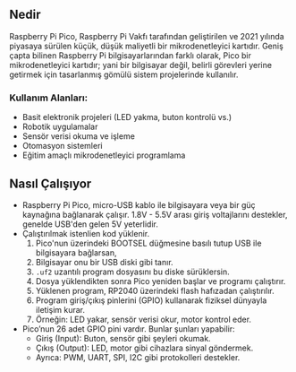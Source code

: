 ## Nedir

Raspberry Pi Pico, Raspberry Pi Vakfı tarafından geliştirilen ve 2021 yılında piyasaya sürülen küçük, düşük maliyetli bir mikrodenetleyici kartıdır. Geniş çapta bilinen Raspberry Pi bilgisayarlarından farklı olarak, Pico bir mikrodenetleyici kartıdır; yani bir bilgisayar değil, belirli görevleri yerine getirmek için tasarlanmış gömülü sistem projelerinde kullanılır.

### Kullanım Alanları:
- Basit elektronik projeleri (LED yakma, buton kontrolü vs.)
- Robotik uygulamalar
- Sensör verisi okuma ve işleme
- Otomasyon sistemleri
- Eğitim amaçlı mikrodenetleyici programlama

## Nasıl Çalışıyor

- Raspberry Pi Pico, micro-USB kablo ile bilgisayara veya bir güç kaynağına bağlanarak çalışır. 1.8V - 5.5V arası giriş voltajlarını destekler, genelde USB'den gelen 5V yeterlidir.
- Çalıştırılmak istenlien kod yüklenir.
  1. Pico'nun üzerindeki BOOTSEL düğmesine basılı tutup USB ile bilgisayara bağlarsan,
  2. Bilgisayar onu bir USB diski gibi tanır.
  3. `.uf2` uzantılı program dosyasını bu diske sürüklersin.
  4. Dosya yüklendikten sonra Pico yeniden başlar ve programı çalıştırır.
  5. Yüklenen program, RP2040 üzerindeki flash hafızadan çalıştırılır.
  6. Program giriş/çıkış pinlerini (GPIO) kullanarak fiziksel dünyayla iletişim kurar.
  7. Örneğin: LED yakar, sensör verisi okur, motor kontrol eder.
- Pico’nun 26 adet GPIO pini vardır. Bunlar şunları yapabilir:
  - Giriş (Input): Buton, sensör gibi şeyleri okumak.
  - Çıkış (Output): LED, motor gibi cihazlara sinyal göndermek.
  - Ayrıca: PWM, UART, SPI, I2C gibi protokolleri destekler.
